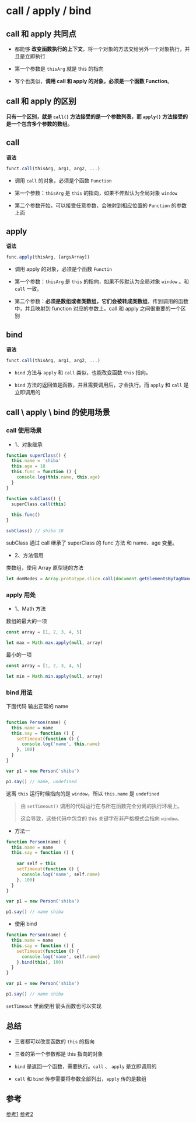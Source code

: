 # call / apply / bind


## call 和 apply 共同点

- 都能够 **改变函数执行的上下文**，将一个对象的方法交给另外一个对象执行，并且是立即执行

- 第一个参数是 `thisArg` 就是 this 的指向

- 写个也类似，**调用 call 和 apply 的对象，必须是一个函数 Function**。


## call 和 apply 的区别

**只有一个区别，就是 `call()` 方法接受的是一个参数列表，而 `apply()` 方法接受的是一个包含多个参数的数组。**


## call

**语法**

```javascript
funct.call(thisArg, arg1, arg2, ...)
```

- 调用 `call` 的对象，必须是个函数 `Function`

- 第一个参数：`thisArg` 是 `this` 的指向，如果不传默认为全局对象 `window`

- 第二个参数开始，可以接受任意参数，会映射到相应位置的 `Function` 的参数上面



## apply

**语法**

```javascript
func.apply(thisArg, [argsArray])
```

- 调用 apply 的对象，必须是个函数 `Functin`

- 第一个参数：`thisArg` 是 `this` 的指向，如果不传默认为全局对象 `window` 。和 `call` 一致。

- 第二个参数：**必须是数组或者类数组，它们会被转成类数组**，传到调用的函数中，并且映射到 function 对应的参数上。call 和 apply 之间很重要的一个区别


## bind

**语法**

```javascript
funct.call(thisArg, arg1, arg2, ...)
```

- `bind` 方法与 `apply` 和 `call` 类似，也能改变函数 `this` 指向。

- `bind` 方法的返回值是函数，并且需要调用后，才会执行。而 `apply` 和 `call` 是立即调用的


## call \ apply \ bind 的使用场景

### call 使用场景

- 1、对象继承
```javascript
function superClass() {
  this.name = 'shiba'
  this.age = 18
  this.func = function () {
    console.log(this.name, this.age)
  }
}

function subClass() {
  superClass.call(this)
  
  this.func()
}

subClass() // shiba 18

```

subClass 通过 call 继承了 superClass 的 func 方法 和 name、age 变量。
 
 -  2、方法借用

类数组，使用 Array 原型链的方法

```javascript
let domNodes = Array.prototype.slice.call(document.getElementsByTagName('*'))
```


### apply 用处

- 1、Math 方法

数组的最大的一项

```javascript
const array = [1, 2, 3, 4, 5]

let max = Math.max.apply(null, array)
```


最小的一项

```javascript
const array = [1, 2, 3, 4, 5]

let min = Math.min.apply(null, array)
```

###  bind 用法

下面代码 输出正常的 name

```javascript

function Person(name) {
  this.name = name
  this.say = function () {
    setTimeout(function () {
      console.log('name', this.name)
    }, 100)
  }
}

var p1 = new Person('shiba')

p1.say() // name, undefined
```

这离 `this` 运行时候指向的是 `window`，所以 `this.name` 是 `undefined`

> 由 `setTimeout()` 调用的代码运行在与所在函数完全分离的执行环境上。
>
> 这会导致，这些代码中包含的 this 关键字在非严格模式会指向 `window`。


- 方法一 
```javascript
function Person(name) {
  this.name = name
  this.say = function () {
    
    var self = this
    setTimeout(function () {
      console.log('name', self.name)
    }, 100)
  }
}

var p1 = new Person('shiba')

p1.say() // name shiba
```

- 使用 bind
```javascript
function Person(name) {
  this.name = name
  this.say = function () {    
    setTimeout(function () {
      console.log('name', self.name)
    }.bind(this), 100)
  }
}

var p1 = new Person('shiba')

p1.say() // name shiba
```

`setTimeout` 里面使用 箭头函数也可以实现


## 总结

- 三者都可以改变函数的 `this` 的指向

- 三者的第一个参数都是 this 指向的对象

- `bind` 是返回一个函数，需要执行。`call` 、 `apply` 是立即调用的

- `call` 和 `bind` 传参需要将参数全部列出，`apply` 传的是数组

## 参考
[参考1](https://segmentfault.com/a/1190000017957307)
[参考2](https://github.com/axuebin/articles/issues/7)
